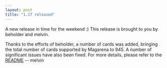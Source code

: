 ```yaml
---
layout: post
title: "1.17 released"
---
```


A new release in time for the weekend :) This release is brought to you by beholder and melvin.

Thanks to the efforts of beholder, a number of cards was added, bringing the
total number of cards supported by Magarena to 945. A number of significant
issues have also been fixed. For more details, please refer to the
[README](//github.com/magarena/magarena/blob/1.17/release/README.txt)
-- melvin


